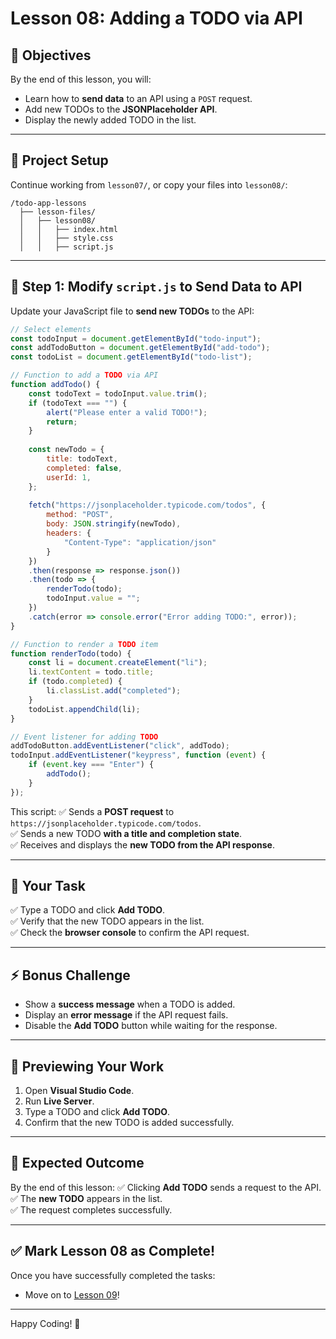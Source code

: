 # Lesson 08: Adding a TODO via API

## 🎯 Objectives
By the end of this lesson, you will:
- Learn how to **send data** to an API using a `POST` request.
- Add new TODOs to the **JSONPlaceholder API**.
- Display the newly added TODO in the list.

---

## 📂 **Project Setup**
Continue working from `lesson07/`, or copy your files into `lesson08/`:
```
/todo-app-lessons
  ├── lesson-files/
  │   ├── lesson08/
  │   │   ├── index.html
  │   │   ├── style.css
  │   │   ├── script.js
```

---

## 📡 **Step 1: Modify `script.js` to Send Data to API**
Update your JavaScript file to **send new TODOs** to the API:
```js
// Select elements
const todoInput = document.getElementById("todo-input");
const addTodoButton = document.getElementById("add-todo");
const todoList = document.getElementById("todo-list");

// Function to add a TODO via API
function addTodo() {
    const todoText = todoInput.value.trim();
    if (todoText === "") {
        alert("Please enter a valid TODO!");
        return;
    }
    
    const newTodo = {
        title: todoText,
        completed: false,
        userId: 1,
    };
    
    fetch("https://jsonplaceholder.typicode.com/todos", {
        method: "POST",
        body: JSON.stringify(newTodo),
        headers: {
            "Content-Type": "application/json"
        }
    })
    .then(response => response.json())
    .then(todo => {
        renderTodo(todo);
        todoInput.value = "";
    })
    .catch(error => console.error("Error adding TODO:", error));
}

// Function to render a TODO item
function renderTodo(todo) {
    const li = document.createElement("li");
    li.textContent = todo.title;
    if (todo.completed) {
        li.classList.add("completed");
    }
    todoList.appendChild(li);
}

// Event listener for adding TODO
addTodoButton.addEventListener("click", addTodo);
todoInput.addEventListener("keypress", function (event) {
    if (event.key === "Enter") {
        addTodo();
    }
});
```

This script:
✅ Sends a **POST request** to `https://jsonplaceholder.typicode.com/todos`.  
✅ Sends a new TODO **with a title and completion state**.  
✅ Receives and displays the **new TODO from the API response**.  

---

## 🚀 **Your Task**
✅ Type a TODO and click **Add TODO**.  
✅ Verify that the new TODO appears in the list.  
✅ Check the **browser console** to confirm the API request.  

---

## ⚡ **Bonus Challenge**
- Show a **success message** when a TODO is added.
- Display an **error message** if the API request fails.
- Disable the **Add TODO** button while waiting for the response.

---

## 👀 **Previewing Your Work**
1. Open **Visual Studio Code**.
2. Run **Live Server**.
3. Type a TODO and click **Add TODO**.
4. Confirm that the new TODO is added successfully.

---

## 🎯 **Expected Outcome**
By the end of this lesson:
✅ Clicking **Add TODO** sends a request to the API.  
✅ The **new TODO** appears in the list.  
✅ The request completes successfully.  

---

## ✅ **Mark Lesson 08 as Complete!**
Once you have successfully completed the tasks:

- Move on to [Lesson 09](LESSON09.md)!

---

Happy Coding! 🚀